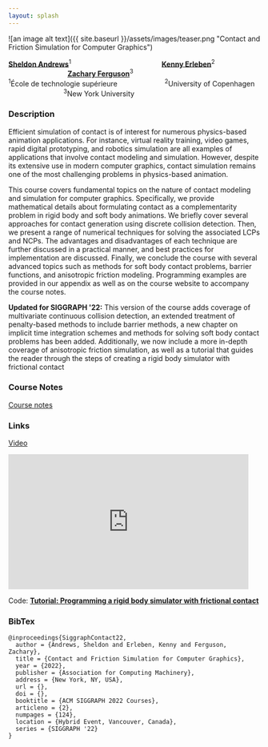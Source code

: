 ```yaml
---
layout: splash
---
```


![an image alt text]({{ site.baseurl }}/assets/images/teaser.png "Contact and Friction Simulation for Computer Graphics")

[**Sheldon Andrews**](https://profs.etsmtl.ca/sandrews/)<sup>1</sup>
&nbsp;&nbsp;&nbsp;&nbsp;&nbsp;&nbsp;&nbsp;&nbsp;&nbsp;&nbsp;&nbsp;&nbsp;&nbsp;&nbsp;
&nbsp;&nbsp;&nbsp;&nbsp;&nbsp;&nbsp;&nbsp;&nbsp;&nbsp;&nbsp;&nbsp;&nbsp;&nbsp;&nbsp;
&nbsp;&nbsp;&nbsp;&nbsp;&nbsp;&nbsp;&nbsp;&nbsp;&nbsp;&nbsp;&nbsp;&nbsp;&nbsp;&nbsp;
[**Kenny Erleben**](https://iphys.wordpress.com/)<sup>2</sup>
&nbsp;&nbsp;&nbsp;&nbsp;&nbsp;&nbsp;&nbsp;&nbsp;&nbsp;&nbsp;&nbsp;&nbsp;&nbsp;&nbsp;
&nbsp;&nbsp;&nbsp;&nbsp;&nbsp;&nbsp;&nbsp;&nbsp;&nbsp;&nbsp;&nbsp;&nbsp;&nbsp;&nbsp;
&nbsp;&nbsp;&nbsp;&nbsp;&nbsp;&nbsp;&nbsp;&nbsp;&nbsp;&nbsp;&nbsp;&nbsp;&nbsp;&nbsp;
[**Zachary Ferguson**](https://zferg.us/)<sup>3</sup><br/>
<sup>1</sup>École de technologie supérieure
&nbsp;&nbsp;&nbsp;&nbsp;&nbsp;&nbsp;&nbsp;&nbsp;&nbsp;&nbsp;&nbsp;&nbsp;&nbsp;
&nbsp;&nbsp;&nbsp;&nbsp;&nbsp;&nbsp;&nbsp;&nbsp;
<sup>2</sup>University of Copenhagen 
&nbsp;&nbsp;&nbsp;&nbsp;&nbsp;&nbsp;&nbsp;&nbsp;&nbsp;&nbsp;&nbsp;&nbsp;&nbsp;
&nbsp;&nbsp;&nbsp;&nbsp;&nbsp;&nbsp;&nbsp;&nbsp;&nbsp;&nbsp;&nbsp;&nbsp;&nbsp;
<sup>3</sup>New York University

### Description

Efficient simulation of contact is of interest for numerous physics-based animation applications. For
instance, virtual reality training, video games, rapid digital prototyping, and robotics simulation are all
examples of applications that involve contact modeling and simulation. However, despite its extensive
use in modern computer graphics, contact simulation remains one of the most challenging problems in
physics-based animation.

This course covers fundamental topics on the nature of contact modeling and simulation for computer
graphics. Specifically, we provide mathematical details about formulating contact as a complementarity
problem in rigid body and soft body animations. We briefly cover several approaches for contact
generation using discrete collision detection. Then, we present a range of numerical techniques for
solving the associated LCPs and NCPs. The advantages and disadvantages of each technique are
further discussed in a practical manner, and best practices for implementation are discussed. Finally, we
conclude the course with several advanced topics such as methods for soft body contact problems, barrier
functions, and anisotropic friction modeling. Programming examples are provided in our appendix as
well as on the course website to accompany the course notes.

**Updated for SIGGRAPH '22:** This version of the course adds coverage of multivariate continuous
collision detection, an extended treatment of penalty-based methods to include barrier methods,
a new chapter on implicit time integration schemes and methods for solving soft body
contact problems has been added. Additionally, we now include a more in-depth coverage of
anisotropic friction simulation, as well as a tutorial that guides the reader through the steps of
creating a rigid body simulator with frictional contact


### Course Notes 
<i class="fa fa-file-pdf-o"></i> 
[Course notes](/assets/files/SIGGRAPH22_friction_contact_notes.pdf)

<!--
### Slides 
<i class="fa fa-file-powerpoint-o"></i>
[Section 1.1-1.4: Introduction to Contact Simulation](/assets/files/SIGGRAPH21_Sheldon_S1_Intro.pptx) (Sheldon)<br/>
<i class="fa fa-file-powerpoint-o"></i>
[Section 1.5-1.7: Coulomb Friction](/assets/files/SIGGRAPH21_Sheldon_S1_Coulomb.pptx) (Sheldon) <br/>
<i class="fa fa-file-powerpoint-o"></i>
[Section 1.10: Soft-bodies and Contact](/assets/files/SIGGRAPH21_Sheldon_S1_SoftBodies.pptx) (Sheldon) <br/>
<i class="fa fa-file-powerpoint-o"></i>
[Section 2: Contact Generation](/assets/files/SIGGRAPH21_Sheldon_S2_ContactGen.pptx) (Sheldon)<br/>
<i class="fa fa-file-powerpoint-o"></i>
[Section 3.1: Pivoting Methods](/assets/files/SIGGRAPH21_Sheldon_S3_Pivoting.pptx) (Sheldon)<br/>
<i class="fa fa-file-powerpoint-o"></i>
[Section 3.2a: Splitting Methods (LCP)](/assets/files/SIGGRAPH21_Kenny_S3_SplittingMethods_LCP.pptx) (Kenny)<br/>
<i class="fa fa-file-powerpoint-o"></i>
[Section 3.2b: Splitting Methods (BLCP)](/assets/files/SIGGRAPH21_Kenny_S3_SplittingMethods_BLCP.pptx) (Kenny)<br/>
<i class="fa fa-file-powerpoint-o"></i>
[Section 3.2: Non-smooth Newton Methods](/assets/files/SIGGRAPH21_Kenny_S3_NonsmoothNewton.pptx) (Kenny)<br/>
<i class="fa fa-file-powerpoint-o"></i>
[Section 4.1: Pivoting Methods](/assets/files/SIGGRAPH21_Kenny_S4_Prox.pptx) (Kenny)<br/>
<i class="fa fa-file-powerpoint-o"></i>
[Section 4.2: Anisotropic Friction](/assets/files/SIGGRAPH21_Kenny_S4_Anisotropic.pptx) (Kenny)<br/>
-->

### Links
<i class="fab fa-youtube"></i>
[Video ](https://youtu.be/5JZ-tYHsJKg)
<iframe width="480" height="270" src="https://www.youtube.com/embed/vGfwbIShvog" frameborder="0" allowfullscreen></iframe>
<br/>

<i class="fa fa-code-fork" aria-hidden="true"></i>
Code: [**Tutorial: Programming a rigid body simulator with frictional contact**](https://github.com/siggraphcontact/rigidBodyTutorial)

### BibTex 
```
@inproceedings{SiggraphContact22,
  author = {Andrews, Sheldon and Erleben, Kenny and Ferguson, Zachary},
  title = {Contact and Friction Simulation for Computer Graphics},
  year = {2022},
  publisher = {Association for Computing Machinery},
  address = {New York, NY, USA},
  url = {},
  doi = {},
  booktitle = {ACM SIGGRAPH 2022 Courses},
  articleno = {2},
  numpages = {124},
  location = {Hybrid Event, Vancouver, Canada},
  series = {SIGGRAPH '22}
}
```
